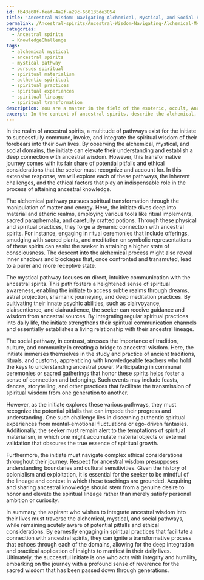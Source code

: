 ```yaml
---
id: fb43e68f-feaf-4a2f-a29c-660135de3054
title: 'Ancestral Wisdom: Navigating Alchemical, Mystical, and Social Pathways'
permalink: /Ancestral-spirits/Ancestral-Wisdom-Navigating-Alchemical-Mystical-and-Social-Pathways/
categories:
  - Ancestral spirits
  - KnowledgeChallenge
tags:
  - alchemical mystical
  - ancestral spirits
  - mystical pathway
  - pursues spiritual
  - spiritual materialism
  - authentic spiritual
  - spiritual practices
  - spiritual experiences
  - spiritual lineage
  - spiritual transformation
description: You are a master in the field of the esoteric, occult, Ancestral spirits and Education. You are a writer of tests, challenges, textbooks and deep knowledge on Ancestral spirits for initiates and students to gain deep insights and understanding from. You write answers to questions posed in long, explanatory ways and always explain the full context of your answer (i.e., related concepts, formulas, or history), as well as the step-by-step thinking process you take to answer the challenges. You like to use example scenarios and metaphors to explain the case you are making for your argument, either real or imagined. Summarize the key themes, ideas, and conclusions at the end.
excerpt: In the context of ancestral spirits, describe the alchemical, mystical, and social pathways through which an initiate can successfully commune, invoke, and integrate their spiritual wisdom into their own lives, while highlighting potential pitfalls and ethical considerations in this transformative journey.
---
```

In the realm of ancestral spirits, a multitude of pathways exist for the initiate to successfully commune, invoke, and integrate the spiritual wisdom of their forebears into their own lives. By observing the alchemical, mystical, and social domains, the initiate can elevate their understanding and establish a deep connection with ancestral wisdom. However, this transformative journey comes with its fair share of potential pitfalls and ethical considerations that the seeker must recognize and account for. In this extensive response, we will explore each of these pathways, the inherent challenges, and the ethical factors that play an indispensable role in the process of attaining ancestral knowledge.

The alchemical pathway pursues spiritual transformation through the manipulation of matter and energy. Here, the initiate dives deep into material and etheric realms, employing various tools like ritual implements, sacred paraphernalia, and carefully crafted potions. Through these physical and spiritual practices, they forge a dynamic connection with ancestral spirits. For instance, engaging in ritual ceremonies that include offerings, smudging with sacred plants, and meditation on symbolic representations of these spirits can assist the seeker in attaining a higher state of consciousness. The descent into the alchemical process might also reveal inner shadows and blockages that, once confronted and transmuted, lead to a purer and more receptive state.

The mystical pathway focuses on direct, intuitive communication with the ancestral spirits. This path fosters a heightened sense of spiritual awareness, enabling the initiate to access subtle realms through dreams, astral projection, shamanic journeying, and deep meditation practices. By cultivating their innate psychic abilities, such as clairvoyance, clairsentience, and clairaudience, the seeker can receive guidance and wisdom from ancestral sources. By integrating regular spiritual practices into daily life, the initiate strengthens their spiritual communication channels and essentially establishes a living relationship with their ancestral lineage.

The social pathway, in contrast, stresses the importance of tradition, culture, and community in creating a bridge to ancestral wisdom. Here, the initiate immerses themselves in the study and practice of ancient traditions, rituals, and customs, apprenticing with knowledgeable teachers who hold the keys to understanding ancestral power. Participating in communal ceremonies or sacred gatherings that honor these spirits helps foster a sense of connection and belonging. Such events may include feasts, dances, storytelling, and other practices that facilitate the transmission of spiritual wisdom from one generation to another.

However, as the initiate explores these various pathways, they must recognize the potential pitfalls that can impede their progress and understanding. One such challenge lies in discerning authentic spiritual experiences from mental-emotional fluctuations or ego-driven fantasies. Additionally, the seeker must remain alert to the temptations of spiritual materialism, in which one might accumulate material objects or external validation that obscures the true essence of spiritual growth.

Furthermore, the initiate must navigate complex ethical considerations throughout their journey. Respect for ancestral wisdom presupposes understanding boundaries and cultural sensitivities. Given the history of colonialism and exploitation, it is essential for the seeker to be mindful of the lineage and context in which these teachings are grounded. Acquiring and sharing ancestral knowledge should stem from a genuine desire to honor and elevate the spiritual lineage rather than merely satisfy personal ambition or curiosity.

In summary, the aspirant who wishes to integrate ancestral wisdom into their lives must traverse the alchemical, mystical, and social pathways, while remaining acutely aware of potential pitfalls and ethical considerations. By earnestly engaging in spiritual practices that facilitate a connection with ancestral spirits, they can ignite a transformative process that echoes through each of the domains, allowing for the deep integration and practical application of insights to manifest in their daily lives. Ultimately, the successful initiate is one who acts with integrity and humility, embarking on the journey with a profound sense of reverence for the sacred wisdom that has been passed down through generations.
